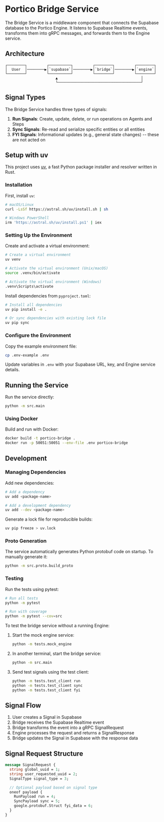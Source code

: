 # Portico Bridge Service

The Bridge Service is a middleware component that connects the Supabase database to the Portico Engine. It listens to Supabase Realtime events, transforms them into gRPC messages, and forwards them to the Engine service.

## Architecture

```
┌────────┐         ┌──────────┐         ┌────────┐         ┌────────┐
│  User  │────────▶│`supabase`│────────▶│`bridge`│────────▶│`engine`│
└────────┘         └──────────┘         └────────┘         └────────┘
                       ▲                                      │
                       └──────────────────────────────────────┘
```

## Signal Types

The Bridge Service handles three types of signals:

1. **Run Signals**: Create, update, delete, or run operations on Agents and Steps
2. **Sync Signals**: Re-read and serialize specific entities or all entities
3. **FYI Signals**: Informational updates (e.g., general state changes) -- these are not acted on

## Setup with uv

This project uses [uv](https://github.com/astral-sh/uv), a fast Python package installer and resolver written in Rust.

### Installation

First, install `uv`:

```bash
# macOS/Linux
curl -LsSf https://astral.sh/uv/install.sh | sh

# Windows PowerShell
irm 'https://astral.sh/uv/install.ps1' | iex
```

### Setting Up the Environment

Create and activate a virtual environment:

```bash
# Create a virtual environment
uv venv

# Activate the virtual environment (Unix/macOS)
source .venv/bin/activate

# Activate the virtual environment (Windows)
.venv\Scripts\activate
```

Install dependencies from `pyproject.toml`:

```bash
# Install all dependencies
uv pip install -e .

# Or sync dependencies with existing lock file
uv pip sync
```

### Configure the Environment

Copy the example environment file:

```bash
cp .env-example .env
```

Update variables in `.env` with your Supabase URL, key, and Engine service details.

## Running the Service

Run the service directly:

```bash
python -m src.main
```

### Using Docker

Build and run with Docker:

```bash
docker build -t portico-bridge .
docker run -p 50051:50051 --env-file .env portico-bridge
```

## Development

### Managing Dependencies

Add new dependencies:

```bash
# Add a dependency
uv add <package-name>

# Add a development dependency
uv add --dev <package-name>
```

Generate a lock file for reproducible builds:

```bash
uv pip freeze > uv.lock
```

### Proto Generation

The service automatically generates Python protobuf code on startup. To manually generate it:

```bash
python -m src.proto.build_proto
```

### Testing

Run the tests using pytest:

```bash
# Run all tests
python -m pytest

# Run with coverage
python -m pytest --cov=src
```

To test the bridge service without a running Engine:

1. Start the mock engine service:
   ```bash
   python -m tests.mock_engine
   ```

2. In another terminal, start the bridge service:
   ```bash
   python -m src.main
   ```

3. Send test signals using the test client:
   ```bash
   python -m tests.test_client run
   python -m tests.test_client sync
   python -m tests.test_client fyi
   ```

## Signal Flow

1. User creates a Signal in Supabase
2. Bridge receives the Supabase Realtime event
3. Bridge transforms the event into a gRPC SignalRequest
4. Engine processes the request and returns a SignalResponse
5. Bridge updates the Signal in Supabase with the response data

## Signal Request Structure

```proto
message SignalRequest {
  string global_uuid = 1;
  string user_requested_uuid = 2;
  SignalType signal_type = 3;

  // Optional payload based on signal type
  oneof payload {
    RunPayload run = 4;
    SyncPayload sync = 5;
    google.protobuf.Struct fyi_data = 6;
  }
}
```
